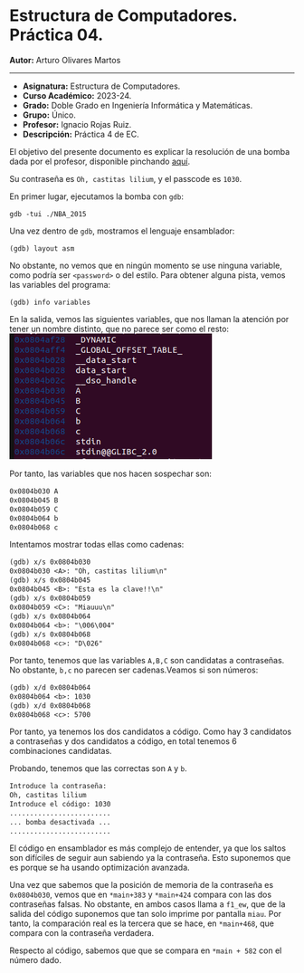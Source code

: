 # Estructura de Computadores. Práctica 04.

**Autor:** Arturo Olivares Martos
***

- **Asignatura:** Estructura de Computadores.
- **Curso Académico:** 2023-24.
- **Grado:** Doble Grado en Ingeniería Informática y Matemáticas.
- **Grupo:** Único.
- **Profesor:** Ignacio Rojas Ruiz.
- **Descripción:** Práctica 4 de EC.

El objetivo del presente documento es explicar la resolución de una bomba dada por el profesor, disponible pinchando [aquí](https://github.com/LosDelDGIIM/LosDelDGIIM.github.io/blob/main/subjects/EC/Pr%C3%A1cticas/Pr%C3%A1ctica04/2015_NBA/NBA_2015).

Su contraseña es `Oh, castitas lilium`, y el passcode es `1030`.

En primer lugar, ejecutamos la bomba con `gdb`:
```console
gdb -tui ./NBA_2015
```

Una vez dentro de `gdb`, mostramos el lenguaje ensamblador:
```console
(gdb) layout asm
```

No obstante, no vemos que en ningún momento se use ninguna variable, como podría ser `<password>` o del estilo. Para obtener alguna pista, vemos las variables del programa:
```console
(gdb) info variables
```

En la salida, vemos las siguientes variables, que nos llaman la atención por tener un nombre distinto, que no parece ser como el resto:
![Salida de Info variables.  En carpeta Images](Images/InfoVariables.png)

Por tanto, las variables que nos hacen sospechar son:
```console
0x0804b030 A
0x0804b045 B
0x0804b059 C
0x0804b064 b
0x0804b068 c
```

Intentamos mostrar todas ellas como cadenas:
```console
(gdb) x/s 0x0804b030
0x0804b030 <A>: "Oh, castitas lilium\n"
(gdb) x/s 0x0804b045
0x0804b045 <B>: "Esta es la clave!!\n"
(gdb) x/s 0x0804b059
0x0804b059 <C>: "Miauuu\n"
(gdb) x/s 0x0804b064
0x0804b064 <b>: "\006\004"
(gdb) x/s 0x0804b068
0x0804b068 <c>: "D\026"
```

Por tanto, tenemos que las variables `A,B,C` son candidatas a contraseñas. No obstante, `b,c` no parecen ser cadenas.Veamos si son números:
```console
(gdb) x/d 0x0804b064
0x0804b064 <b>: 1030
(gdb) x/d 0x0804b068
0x0804b068 <c>: 5700
```

Por tanto, ya tenemos los dos candidatos a código. Como hay 3 candidatos a contraseñas y dos candidatos a código, en total tenemos 6 combinaciones candidatas.

Probando, tenemos que las correctas son `A` y `b`.
```console
Introduce la contraseña: 
Oh, castitas lilium
Introduce el código: 1030
.........................
... bomba desactivada ...
.........................
```

El código en ensamblador es más complejo de entender, ya que los saltos son difíciles de seguir aun sabiendo ya la contraseña. Esto suponemos que es porque se ha usando optimización avanzada.

Una vez que sabemos que la posición de memoria de la contraseña es `0x0804b030`, vemos que en `*main+383` y `*main+424` compara con las dos contraseñas falsas. No obstante, en ambos casos llama a `f1_ew`, que de la salida del código suponemos que tan solo imprime por pantalla `miau`. Por tanto, la comparación real es la tercera que se hace, en `*main+468`, que compara con la contraseña verdadera.

Respecto al código, sabemos que que se compara en `*main + 582` con el número dado.